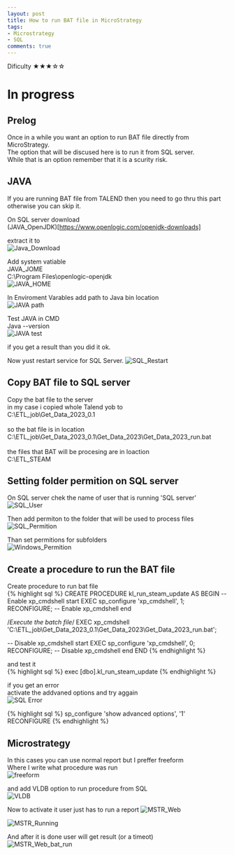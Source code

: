 ```yaml
---
layout: post
title: How to run BAT file in MicroStrategy
tags:
- Microstrategy
- SQL
comments: true
---
```

Dificulty ★★★☆☆

# In progress

## Prelog
Once in a while you want an option to run BAT file directly from MicroStrategy. <br />
The option that will be discused here is to run it from SQL server.<br />
While that is an option remember that it is a scurity risk.<br />

## JAVA 
If you are running BAT file from TALEND then you need to go thru this part otherwise you can skip it.<br />

On SQL server download <br />
(JAVA_OpenJDK)[https://www.openlogic.com/openjdk-downloads]

extract it to<br />
![Java_Download](/img/20240726_0020/java.png)<br />

Add system vatiable<br />
JAVA_JOME<br />
C:\Program Files\openlogic-openjdk<br />
![JAVA_HOME](/img/20240726_0020/java_home.png)<br />

In Enviroment Varables add path to Java bin location<br />
![JAVA path](/img/20240726_0020/java_path.png)<br />

Test JAVA in CMD <br />
Java --version<br />
![JAVA test](/img/20240726_0020/java_test.png)<br />

if you get a result than you did it ok.

Now yust restart service for SQL Server.
![SQL_Restart](/img/20240726_0020/SQL_restart.png)<br />

## Copy BAT file to SQL server

Copy the bat file to the server<br />
in my case i copied whole Talend yob to <br />
C:\ETL_job\Get_Data_2023_0.1<br />
<br />
so the bat file is in location<br />
C:\ETL_job\Get_Data_2023_0.1\Get_Data_2023\Get_Data_2023_run.bat<br />
<br />
the files that BAT will be procesing are in loaction <br />
C:\ETL_STEAM<br />

## Setting folder permition on SQL server
On SQL server chek the name of user that is running 'SQL server'<br />
![SQL_User](/img/20240726_0020/SQL_restart.png)<br />

Then add permiton to the folder that will be used to process files<br />
![SQL_Permition](/img/20240726_0020/SQL_Permition.png)<br />

Than set permitions for subfolders<br />
![Windows_Permition](/img/20240726_0020/Windows_permition.png)<br />


## Create a procedure to run the BAT file

Create procedure to run bat file<br />
{% highlight sql %} 
CREATE PROCEDURE kl_run_steam_update
AS
BEGIN
-- Enable xp_cmdshell start
EXEC sp_configure 'xp_cmdshell', 1;
RECONFIGURE;
-- Enable xp_cmdshell end

/*Execute the batch file*/
EXEC xp_cmdshell 'C:\ETL_job\Get_Data_2023_0.1\Get_Data_2023\Get_Data_2023_run.bat';

-- Disable xp_cmdshell start
EXEC sp_configure 'xp_cmdshell', 0;
RECONFIGURE;
-- Disable xp_cmdshell end
END
{% endhighlight %}
<br />


and test it<br />
{% highlight sql %} 
exec [dbo].kl_run_steam_update
{% endhighlight %}
<br />

if you get an error<br />
activate the addvaned options and try aggain<br />
![SQL Error](/img/20240726_0020/Error.png)<br />

{% highlight sql %} 
sp_configure 'show advanced options', '1'
RECONFIGURE
{% endhighlight %}
<br />


## Microstrategy
In this cases you can use normal report but I preffer freeform<br />
Where I write what procedure was run<br />
![freeform](/img/20240726_0020/freeform.png)<br />

and add VLDB option to run procedure from SQL<br />
![VLDB](/img/20240726_0020/VLDB.png)<br />

Now to activate it user just has to run a report
![MSTR_Web](/img/20240726_0020/MSTR_Web.png)<br />

![MSTR_Running](/img/20240726_0020/MSTR_bat_run.png)<br />

And after it is done user will get result (or a timeot) <br />
![MSTR_Web_bat_run](/img/20240726_0020/Mstr_web_bat.png)<br />

